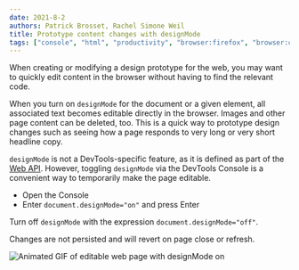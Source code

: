 ```yaml
---
date: 2021-8-2
authors: Patrick Brosset, Rachel Simone Weil
title: Prototype content changes with designMode
tags: ["console", "html", "productivity", "browser:firefox", "browser:chrome", "browser:edge", "browser:safari"]
---
```


When creating or modifying a design prototype for the web, you may want to quickly edit content in the browser without having to find the relevant code.

When you turn on `designMode` for the document or a given element, all associated text becomes editable directly in the browser. Images and other page content can be deleted, too. This is a quick way to prototype design changes such as seeing how a page responds to very long or very short headline copy.

`designMode` is not a DevTools-specific feature, as it is defined as part of the [Web API](https://developer.mozilla.org/en-US/docs/Web/API/Document/designMode). However, toggling `designMode` via the DevTools Console is a convenient way to temporarily make the page editable.

* Open the Console
* Enter `document.designMode="on"` and press Enter

Turn off `designMode` with the expression `document.designMode="off"`. 

Changes are not persisted and will revert on page close or refresh.

![Animated GIF of editable web page with designMode on](/assets/img/prototype-content-changes-with-designmode.gif)
